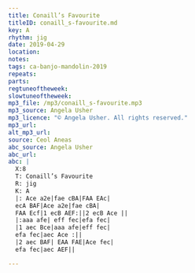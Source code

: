 ```yaml
---
title: Conaill’s Favourite
titleID: conaill_s-favourite.md
key: A
rhythm: jig
date: 2019-04-29
location:
notes:
tags: ca-banjo-mandolin-2019
repeats: 
parts: 
regtuneoftheweek:
slowtuneoftheweek:
mp3_file: /mp3/conaill_s-favourite.mp3
mp3_source: Angela Usher
mp3_licence: "© Angela Usher. All rights reserved."
mp3_url:
alt_mp3_url:
source: Ceol Aneas
abc_source: Angela Usher
abc_url:
abc: |
  X:8
  T: Conaill’s Favourite
  R: jig
  K: A
  |: Ace a2e|fae cBA|FAA EAc|
  ecA BAF|Ace a2e|fae cBA|
  FAA Ecf|1 ecB AEF:||2 ecB Ace ||
  |:aaa afe| eff fec|efa fec|
  |1 aec Bce|aaa afe|eff fec|
  efa fec|aec Ace :||
  |2 aec BAF| EAA FAE|Ace fec|
  efa fec|aec AEF||

---
```

